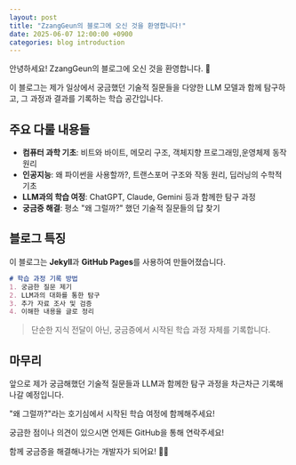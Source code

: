 ```yaml
---
layout: post
title: "ZzangGeun의 블로그에 오신 것을 환영합니다!"
date: 2025-06-07 12:00:00 +0900
categories: blog introduction
---
```


안녕하세요! ZzangGeun의 블로그에 오신 것을 환영합니다. 🎉

이 블로그는 제가 일상에서 궁금했던 기술적 질문들을 다양한 LLM 모델과 함께 탐구하고, 그 과정과 결과를 기록하는 학습 공간입니다.

## 주요 다룰 내용들

- **컴퓨터 과학 기초**: 비트와 바이트, 메모리 구조, 객체지향 프로그래밍,운영체제 동작 원리
- **인공지능**: 왜 파이썬을 사용할까?, 트랜스포머 구조와 작동 원리, 딥러닝의 수학적 기초
- **LLM과의 학습 여정**: ChatGPT, Claude, Gemini 등과 함께한 탐구 과정
- **궁금증 해결**: 평소 "왜 그럴까?" 했던 기술적 질문들의 답 찾기

## 블로그 특징

이 블로그는 **Jekyll**과 **GitHub Pages**를 사용하여 만들어졌습니다. 

```markdown
# 학습 과정 기록 방법
1. 궁금한 질문 제기
2. LLM과의 대화를 통한 탐구
3. 추가 자료 조사 및 검증
4. 이해한 내용을 글로 정리
```

> 단순한 지식 전달이 아닌, 궁금증에서 시작된 학습 과정 자체를 기록합니다.

## 마무리

앞으로 제가 궁금해했던 기술적 질문들과 LLM과 함께한 탐구 과정을 차근차근 기록해나갈 예정입니다.

"왜 그럴까?"라는 호기심에서 시작된 학습 여정에 함께해주세요!

궁금한 점이나 의견이 있으시면 언제든 GitHub을 통해 연락주세요!

함께 궁금증을 해결해나가는 개발자가 되어요! 🤖💡
